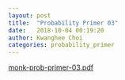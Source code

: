 ```yaml
---
layout: post
title:  "Probability Primer 03"
date:   2018-10-04 00:19:20
author: Kwanghee Choi
categories: probability_primer
---
```


[monk-prob-primer-03.pdf](/assets/pdfs/monk-prob-primer-03.pdf)
<div width="100%" style="padding-bottom:130%; display:block; position: relative;">
<object data="/assets/pdfs/monk-prob-primer-03.pdf" type="application/pdf" width="100%" height="100%" style="position:absolute;"/>
</div>
